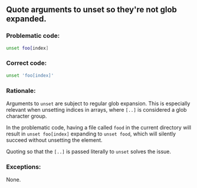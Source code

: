 ## Quote arguments to unset so they're not glob expanded.

### Problematic code:

```sh
unset foo[index]
```

### Correct code:

```sh
unset 'foo[index]'
```
### Rationale:

Arguments to `unset` are subject to regular glob expansion. This is especially relevant when unsetting indices in arrays, where `[..]` is considered a glob character group.

In the problematic code, having a file called `food` in the current directory will result in `unset foo[index]` expanding to `unset food`, which will silently succeed without unsetting the element.

Quoting so that the `[..]` is passed literally to `unset` solves the issue.

### Exceptions:

None.